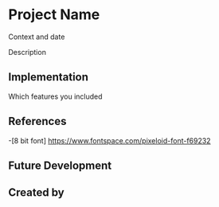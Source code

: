 # Project Name

Context and date

Description

## Implementation
Which features you included

## References
-[8 bit font] https://www.fontspace.com/pixeloid-font-f69232


## Future Development

## Created by
